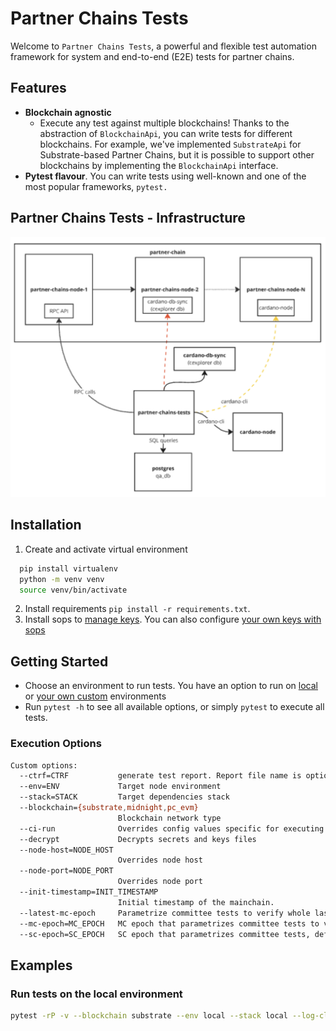 # Partner Chains Tests

Welcome to `Partner Chains Tests`, a powerful and flexible test automation framework for system and end-to-end (E2E) tests for partner chains.

## Features

- **Blockchain agnostic**
  - Execute any test against multiple blockchains! Thanks to the abstraction of `BlockchainApi`, you can write tests for different blockchains. For example, we've implemented `SubstrateApi` for Substrate-based Partner Chains, but it is possible to support other blockchains by implementing the `BlockchainApi` interface.
- **Pytest flavour**. You can write tests using well-known and one of the most popular frameworks, `pytest.`

## Partner Chains Tests - Infrastructure

![Test Infrastructure](/e2e-tests/docs/pc-tests-infra.png)

## Installation

1. Create and activate virtual environment

```bash
  pip install virtualenv
  python -m venv venv
  source venv/bin/activate
```

2. Install requirements `pip install -r requirements.txt`.
3. Install sops to [manage keys](/e2e-tests/docs/secrets.md). You can also configure [your own keys with sops](/e2e-tests/docs/configure-sops.md)

## Getting Started

- Choose an environment to run tests. You have an option to run on [local](/e2e-tests/docs/run-tests-on-local-env.md) or [your own custom](/e2e-tests/docs/run-tests-on-new-env.md) environments
- Run `pytest -h` to see all available options, or simply `pytest` to execute all tests.

### Execution Options

```bash
Custom options:
  --ctrf=CTRF           generate test report. Report file name is optional
  --env=ENV             Target node environment
  --stack=STACK         Target dependencies stack
  --blockchain={substrate,midnight,pc_evm}
                        Blockchain network type
  --ci-run              Overrides config values specific for executing from ci runner
  --decrypt             Decrypts secrets and keys files
  --node-host=NODE_HOST
                        Overrides node host
  --node-port=NODE_PORT
                        Overrides node port
  --init-timestamp=INIT_TIMESTAMP
                        Initial timestamp of the mainchain.
  --latest-mc-epoch     Parametrize committee tests to verify whole last MC epoch. Transforms sc_epoch param to range of SC epochs for last MC epoch.
  --mc-epoch=MC_EPOCH   MC epoch that parametrizes committee tests to verify the whole given MC epoch. Translates sc_epoch param to range of SC epochs for given MC epoch.
  --sc-epoch=SC_EPOCH   SC epoch that parametrizes committee tests, default: <last_sc_epoch>.
```

## Examples

### Run tests on the local environment

```bash
pytest -rP -v --blockchain substrate --env local --stack local --log-cli-level debug -vv -s -m "not active_flow and not passive_flow and not probability"
```
